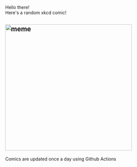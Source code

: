 Hello there! <br>Here's a random xkcd comic!<br>
## <img src="https://imgs.xkcd.com/comics/baby.png" alt="meme" width="400"/><br>
Comics are updated once a day using Github Actions